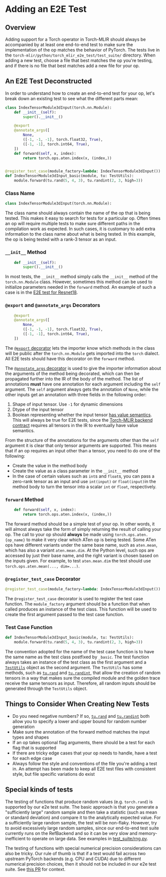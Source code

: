 # Adding an E2E Test

## Overview

Adding support for a Torch operator in Torch-MLIR should always be accompanied
by at least one end-to-end test to make sure the implementation of the op
matches the behavior of PyTorch. The tests live in the
`torch-mlir/python/torch_mlir_e2e_test/test_suite/` directory. When adding a new
test, choose a file that best matches the op you're testing, and if there is no
file that best matches add a new file for your op.

## An E2E Test Deconstructed

In order to understand how to create an end-to-end test for your op, let's break
down an existing test to see what the different parts mean:

```python
class IndexTensorModule3dInput(torch.nn.Module):
    def __init__(self):
        super().__init__()

    @export
    @annotate_args([
        None,
        ([-1, -1, -1], torch.float32, True),
        ([-1, -1], torch.int64, True),
    ])
    def forward(self, x, index):
        return torch.ops.aten.index(x, (index,))


@register_test_case(module_factory=lambda: IndexTensorModule3dInput())
def IndexTensorModule3dInput_basic(module, tu: TestUtils):
    module.forward(tu.rand(5, 4, 3), tu.randint(2, 3, high=3))
```

### Class Name


```python
class IndexTensorModule3dInput(torch.nn.Module):
```

The class name should always contain the name of the op that is being
tested. This makes it easy to search for tests for a particular op. Often times
an op will require multiple tests to make sure different paths in the
compilation work as expected. In such cases, it is customary to add extra
information to the class name about what is being tested. In this example, the
op is being tested with a rank-3 tensor as an input.

### `__init__` Method

```python
    def __init__(self):
        super().__init__()
```

In most tests, the `__init__` method simply calls the `__init__` method of the
`torch.nn.Module` class. However, sometimes this method can be used to
initialize parameters needed in the `forward` method. An example of such a case
is in the [E2E test for Resnet18](https://github.com/llvm/torch-mlir/blob/ba17a4d6c09b4bbb4ef21b1d8d4a93cb056be109/python/torch_mlir_e2e_test/test_suite/vision_models.py#L17-L22).


### `@export` and `@annotate_args` Decorators

```python
    @export
    @annotate_args([
        None,
        ([-1, -1, -1], torch.float32, True),
        ([-1, -1], torch.int64, True),
    ])
```

The [`@export` decorator](https://github.com/llvm/torch-mlir/blob/ba17a4d6c09b4bbb4ef21b1d8d4a93cb056be109/python/torch_mlir_e2e_test/torchscript/annotations.py#L30)
lets the importer know which methods in the class will be public after the
`torch.nn.Module` gets imported into the `torch` dialect. All E2E tests should
have this decorator on the `forward` method.

The [`@annotate_args` decorator](https://github.com/llvm/torch-mlir/blob/ba17a4d6c09b4bbb4ef21b1d8d4a93cb056be109/python/torch_mlir_e2e_test/torchscript/annotations.py#L53)
is used to give the importer information about the arguments of the method being
decorated, which can then be propagated further into the IR of the body of the
method. The list of annotations **must** have one annotation for each argument
including the `self` argument. The `self` argument always gets the annotation of
`None`, while the other inputs get an annotation with three fields in the
following order:

1. Shape of input tensor. Use `-1` for dynamic dimensions
2. Dtype of the input tensor
3. Boolean representing whether the input tensor [has value semantics](https://github.com/llvm/torch-mlir/blob/ba17a4d6c09b4bbb4ef21b1d8d4a93cb056be109/python/torch_mlir/jit_ir_importer/csrc/class_annotator.h#L54-L67). This
   will always be true for E2E tests, since the [Torch-MLIR backend contract](architecture.md#the-backend-contract) requires all tensors in the
   IR to eventually have value semantics.

From the structure of the annotations for the arguments other than the `self`
argument it is clear that only tensor arguments are supported. This means that
if an op requires an input other than a tensor, you need to do one of the
following:

- Create the value in the method body
- Create the value as a class parameter in the `__init__` method
- In the case of certain values such as `int`s and `float`s, you can pass a
  zero-rank tensor as an input and use `int(input)` or `float(input)`in the
  method body to turn the tensor into a scalar `int` or `float`, respectively.

### `forward` Method

```python
    def forward(self, x, index):
        return torch.ops.aten.index(x, (index,))
```

The forward method should be a simple test of your op. In other words, it will
almost always take the form of simply returning the result of calling your
op. The call to your op should **always** be made using
`torch.ops.aten.{op_name}` to make it very clear which ATen op is being
tested. Some ATen ops have different variants under the same base name, such as
`aten.mean`, which has also a variant `aten.mean.dim`. At the Python level, such
ops are accessed by just their base name, and the right variant is chosen based
on the inputs given. For example, to test `aten.mean.dim` the test should use
`torch.ops.aten.mean(..., dim=...)`.

### `@register_test_case` Decorator

```python
@register_test_case(module_factory=lambda: IndexTensorModule3dInput())
```

The `@register_test_case` decorator is used to register the test case
function. The `module_factory` argument should be a function that when called
produces an instance of the test class. This function will be used to create the
first argument passed to the test case function.

### Test Case Function

```python
def IndexTensorModule3dInput_basic(module, tu: TestUtils):
    module.forward(tu.rand(5, 4, 3), tu.randint(2, 3, high=3))
```

The convention adopted for the name of the test case function is to have the
same name as the test class postfixed by `_basic`. The test function always
takes an instance of the test class as the first argument and a
[`TestUtils`](https://github.com/llvm/torch-mlir/blob/8e880a2d009b67d45fb07434ab62ec2066a11185/python/torch_mlir_e2e_test/torchscript/framework.py#L167)
object as the second argument. The `TestUtils` has some methods, such as
[`tu.rand`](https://github.com/llvm/torch-mlir/blob/8e880a2d009b67d45fb07434ab62ec2066a11185/python/torch_mlir_e2e_test/torchscript/framework.py#L182)
and
[`tu.randint`](https://github.com/llvm/torch-mlir/blob/8e880a2d009b67d45fb07434ab62ec2066a11185/python/torch_mlir_e2e_test/torchscript/framework.py#L185),
that allow the creation of random tensors in a way that makes sure the compiled
module and the golden trace receive the same tensors as input. Therefore, all
random inputs should be generated through the `TestUtils` object.


## Things to Consider When Creating New Tests

- Do you need negative numbers? If so,
  [`tu.rand`](https://github.com/llvm/torch-mlir/blob/8e880a2d009b67d45fb07434ab62ec2066a11185/python/torch_mlir_e2e_test/torchscript/framework.py#L182)
  and
  [`tu.randint`](https://github.com/llvm/torch-mlir/blob/8e880a2d009b67d45fb07434ab62ec2066a11185/python/torch_mlir_e2e_test/torchscript/framework.py#L185)
  both allow you to specify a lower and upper bound for random number generation
- Make sure the annotation of the forward method matches the input types and
  shapes
- If an op takes optional flag arguments, there should be a test for each flag
  that is supported
- If there are tricky edge cases that your op needs to handle, have a test for
  each edge case
- Always follow the style and conventions of the file you're adding a test
  in. An attempt has been made to keep all E2E test files with consistent style,
  but file specific variations do exist

## Special kinds of tests

The testing of functions that produce random values (e.g. `torch.rand`) is
supported by our e2e test suite. The basic approach is that you generate a
"sufficiently large" random sample and then take a statistic (such as mean or
standard deviation) and compare it to the analytically expected value. For a
sufficiently large random sample, the test will be non-flaky. However, try to
avoid excessively large random samples, since our end-to-end test suite
currently runs on the RefBackend and so it can be very slow and
memory-inefficient to operate on large data. See examples in
[test_suite/rng.py](https://github.com/llvm/torch-mlir/blob/6c5360e281f31059f9c565e9ccc0f6edaa2c9a69/python/torch_mlir_e2e_test/test_suite/rng.py#L1).

The testing of functions with special numerical precision considerations can
also be tricky. Our rule of thumb is that if a test would fail across two
upstream PyTorch backends (e.g. CPU and CUDA) due to different numerical
precision choices, then it should not be included in our e2e test suite.
See [this PR](https://github.com/llvm/torch-mlir/pull/1605) for context.
